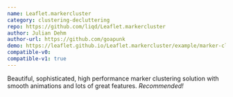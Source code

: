 ```yaml
---
name: Leaflet.markercluster
category: clustering-decluttering
repo: https://github.com/liqd/Leaflet.markercluster
author: Julian Dehm
author-url: https://github.com/goapunk
demo: https://leaflet.github.io/Leaflet.markercluster/example/marker-clustering-realworld.388.html
compatible-v0:
compatible-v1: true
---
```


Beautiful, sophisticated, high performance marker clustering solution with smooth animations and lots of great features. <em>Recommended!</em>
